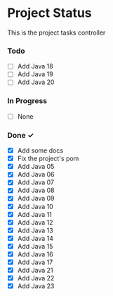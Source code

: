 # Project Status

This is the project tasks controller

### Todo

- [ ] Add Java 18
- [ ] Add Java 19
- [ ] Add Java 20

### In Progress

- [ ] None

### Done ✓

- [x] Add some docs
- [x] Fix the project's pom
- [x] Add Java 05
- [x] Add Java 06
- [x] Add Java 07
- [x] Add Java 08
- [x] Add Java 09
- [x] Add Java 10
- [x] Add Java 11
- [x] Add Java 12
- [x] Add Java 13
- [x] Add Java 14
- [x] Add Java 15
- [x] Add Java 16
- [x] Add Java 17
- [x] Add Java 21
- [x] Add Java 22
- [x] Add Java 23
